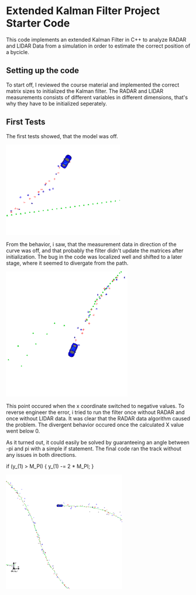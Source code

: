 # Extended Kalman Filter Project Starter Code

This code implements an extended Kalman Filter in C++ to analyze RADAR and LIDAR Data from a simulation in order to estimate the correct position of a bycicle.


## Setting up the code

To start off, I reviewed the course material and implemented the correct matrix sizes to initialized the Kalman filter. The RADAR and LIDAR measurements consists of different variables in different dimensions, that's why they have to be initialized seperately.

## First Tests

The first tests showed, that the model was off.

[capture]: ./capture.PNG "Prediciton Error"
![alt text][capture]

From the behavior, i saw, that the measurement data in direction of the curve was off, and that probably the filter didn't update the matrices after initialization. The bug in the code was localized well and shifted to a later stage, where it seemed to divergate from the path.

[capture2]: ./capture2.PNG "Prediciton Error"
![alt text][capture2]

This point occured when the x coordinate switched to negative values. To reverse engineer the error, i tried to run the filter once without RADAR and once without LIDAR data. It was clear that the RADAR data algorithm caused the problem. The divergent behavior occured once the calculated X value went below 0.

As it turned out, it could easily be solved by guaranteeing an angle between -pi and pi with a simple if statement. The final code ran the track without any issues in both directions.

if (y_(1) > M_PI) {
 y_(1) -= 2 * M_PI;
}
 
[capture3]: ./capture3.PNG "Final Performance"
![alt text][capture3]
